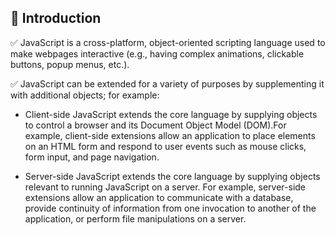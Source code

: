 ## 📝  Introduction
 ✅ JavaScript is a cross-platform, object-oriented scripting language used to make webpages interactive (e.g., having complex animations, clickable buttons, popup menus, etc.). 

 ✅ JavaScript can be extended for a variety of purposes by supplementing it with additional objects; for example:
 - Client-side JavaScript extends the core language by supplying objects to control a browser and its Document Object Model (DOM).For example, client-side extensions allow an application to place elements on an HTML form and respond to user events such as mouse clicks, form input, and page navigation. 

 - Server-side JavaScript  extends the core language by supplying objects relevant to running JavaScript on a server. For example, server-side extensions allow an application to communicate with a database, provide continuity of information from one invocation to another of the application, or perform file manipulations on a server.

